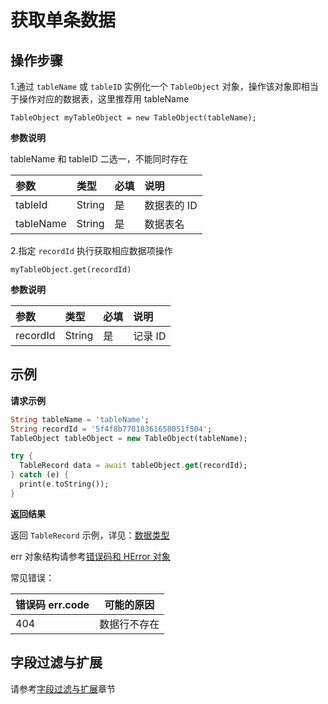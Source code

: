 # 获取单条数据

## 操作步骤

1.通过 `tableName` 或 `tableID` 实例化一个 `TableObject` 对象，操作该对象即相当于操作对应的数据表，这里推荐用 tableName

`TableObject myTableObject = new TableObject(tableName);`

**参数说明**

tableName 和 tableID 二选一，不能同时存在

| 参数     | 类型   | 必填 | 说明 |
| :-----  | :----- | :-- | :-- |
| tableId  | String | 是  | 数据表的 ID             |
| tableName | String |  是 | 数据表名|

2.指定 `recordId` 执行获取相应数据项操作

`myTableObject.get(recordId)`

**参数说明**

| 参数      | 类型   | 必填 | 说明 |
| :------- | :----- | :-- | :-- |
| recordId | String | 是  | 记录 ID |


## 示例

**请求示例**

```dart
String tableName = 'tableName';
String recordId = '5f4f8b77818361658051f504';
TableObject tableObject = new TableObject(tableName);

try {
  TableRecord data = await tableObject.get(recordId);
} catch (e) {
  print(e.toString());
}
```

**返回结果**

返回 `TableRecord` 示例，详见：[数据类型](/flutter-sdk/data-type.md)

err 对象结构请参考[错误码和 HError 对象](/js-sdk/error-code.md)

常见错误：

| 错误码 err.code | 可能的原因       |
|----------------|-----------------|
| 404            | 数据行不存在      |

## 字段过滤与扩展

请参考[字段过滤与扩展](./select-and-expand.md)章节
